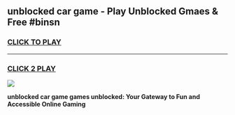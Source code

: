 
## unblocked car game - Play Unblocked Gmaes & Free #binsn
<h3>
<a href="https://premium.freeplayer.one?title=unblocked_car_game&ref=01M">CLICK TO PLAY</a></h3>
<hr>

<h3>
<a href="https://premium.freeplayer.one?title=unblocked_car_game&ref=01M">CLICK 2 PLAY</a>
  
</h3>

<a href="https://premium.freeplayer.one?title=unblocked_car_game&ref=01M"><img src="https://clearcache.store/games.png"></a>


**unblocked car game games unblocked: Your Gateway to Fun and Accessible Online Gaming**
